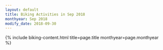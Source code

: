 ```yaml
---
layout: default
title: Biking Activities in Sep 2018
monthyear: Sep 2018
modify_date: 2018-09-30     
---
```


{% include biking-content.html title=page.title monthyear=page.monthyear %}
